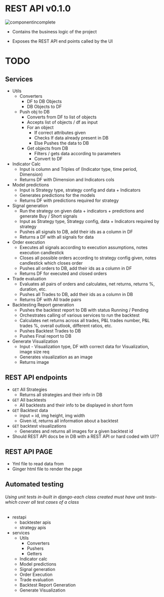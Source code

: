 # REST API v0.1.0

![componentincomplete]

- Contains the business logic of the project

- Exposes the REST API end points called by the UI

# TODO

## Services
- Utils
  - Converters
    - DF to DB Objects
    - DB Objects to DF
  - Push obj to DB
    - Converts from DF to list of objects 
    - Accepts list of objects / df as input 
    - For an object
      - If correct attributes given
      - Checks If data already present in DB
      - Else Pushes the data to DB
    - Get objects from DB 
      - Filters / gets data according to parameters 
      - Convert to DF
- Indicator Calc
  - Input is column and Triples of (Indicator type, time period, Dimension)
  - Returns DF with Dimension and Indicators cols
- Model predictions 
  - Input is Strategy type, strategy config and data + Indicators 
  - Generates predictions for the models 
  - Returns DF with predictions required for strategy
- Signal generation 
  - Run the strategy on given data + indicators + predictions and generate Buy / Short signals
  - Input as Strategy type, Strategy config,  data + Indicators required by strategy 
  - Pushes all signals to DB, add their ids as a column in DF
  - Returns a DF with all signals for data
- Order execution 
  - Executes all signals according to execution assumptions, notes execution candlestick
  - Closes all possible orders according to strategy config given, notes candlestick which closes order
  - Pushes all orders to DB, add their ids as a column in DF 
  - Returns DF for executed and closed orders 
- Trade evaluation 
  - Evaluates all pairs of orders and calculates, net returns, returns %, duration, etc. 
  - Pushes all Trades to DB, add their ids as a column in DB 
  - Returns DF with All trade pairs
- Backtesting Report generation 
  - Pushes the backtest report to DB with status Running / Pending 
  - Orchestrates calling of various services to run the backtest 
  - Calculates net returns across all trades, P&L trades number, P&L trades %, overall outlook, different ratios, etc. 
  - Pushes Backtest Trades to DB 
  - Pushes Final report to DB
- Generate Visualization 
  - Input - Visualization type, DF with correct data for Visualization, image size req 
  - Generates visualization as an image 
  - Returns image

## REST API endpoints
- `GET` All Strategies
  - Returns all strategies and their info in DB
- `GET` All backtests
  - All backtests and their info to be displayed in short form
- `GET` Backtest data 
  - input = id, img height, img width
  - Given id, returns all information about a backtest
- `GET` backtest visualizations
  - Generates and returns all images for a given backtest id
- Should REST API docs be in DB with a REST API or hard coded with UI??

## REST API PAGE
- Yml file to read data from
- Ginger html file to render the page

## Automated testing
###### Using unit tests in-built in django-each class created must have unit tests-which cover all test cases of a class
- restapi
  - backtester apis
  - strategy apis
- services
  - Utils
    - Converters
    - Pushers
    - Getters
  - Indicator calc
  - Model predictions
  - Signal generation
  - Order Execution
  - Trade evaluation
  - Backtest Report Generation
  - Generate Visualization

[done]: https://img.shields.io/badge/DONE-brightgreen
[incomplete]: https://img.shields.io/badge/INCOMPLETE-red
[varunincomplete]: https://img.shields.io/badge/VARUN-INCOMPLETE-red
[varuncomplete]: https://img.shields.io/badge/VARUN-COMPLETE-brightgreen
[dishaincomplete]: https://img.shields.io/badge/DISHA-INCOMPLETE-red
[dishacomplete]: https://img.shields.io/badge/DISHA-COMPLETE-brightgreen
[samrudhiincomplete]: https://img.shields.io/badge/SAMRUDHI-INCOMPLETE-red
[samrudhicomplete]: https://img.shields.io/badge/SAMRUDHI-COMPLETE-brightgreen
[hritikincomplete]: https://img.shields.io/badge/HRITIK-INCOMPLETE-red
[hritikcomplete]: https://img.shields.io/badge/HRITIK-COMPLETE-brightgreen
[bug]: https://img.shields.io/badge/BUG-red
[bugfixed]: https://img.shields.io/badge/BUG-FIXED-brightgreen
[featureincomplete]: https://img.shields.io/badge/FEATURE-INCOMPLETE-red
[featurecomplete]: https://img.shields.io/badge/FEATURE-COMPLETE-brightgreen
[componentincomplete]: https://img.shields.io/badge/COMPONENT-INCOMPLETE-red
[componentcomplete]: https://img.shields.io/badge/COMPONENT-COMPLETE-brightgreen
[phasecomplete]: https://img.shields.io/badge/PHASE-COMPLETE-brightgreen
[phaseincomplete]: https://img.shields.io/badge/PHASE-INCOMPLETE-red
[meetingincomplete]: https://img.shields.io/badge/MEETING-INCOMPLETE-red
[docincomplete]: https://img.shields.io/badge/DOC-INCOMPLETE-red
[doccomplete]: https://img.shields.io/badge/DOC-COMPLETE-brightgreen
